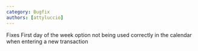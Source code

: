 ```yaml
---
category: Bugfix
authors: [attyluccio]
---
```


Fixes First day of the week option not being used correctly in the calendar when entering a new transaction
